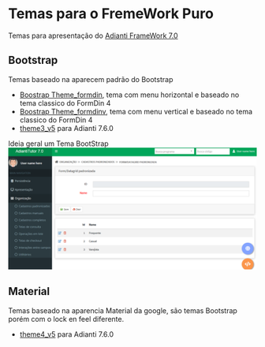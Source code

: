 # Temas para o FremeWork Puro
Temas para apresentação do [Adianti FrameWork 7.0](https://www.adianti.com.br/)

## Bootstrap
Temas baseado na aparecem padrão do Bootstrap
* [Boostrap Theme_formdin](framework_puro/bootstrap_theme_formdin.md), tema com menu horizontal e baseado no tema classico do FormDin 4
* [Boostrap Theme_formdinv](framework_puro/bootstrap_theme_formdinv.md), tema com menu vertical e baseado no tema classico do FormDin 4
* [theme3_v5](framework_puro/bootstrap_theme3_v5.md)  para Adianti 7.6.0

Ideia geral um Tema BootStrap
![theme_bootstrap](img/theme_bootstrap.png)

## Material
Temas baseado na aparencia Material da google, são temas Bootstrap porém com o lock en feel diferente.

* [theme4_v5](framework_puro/bootstrap_theme4_v5.md)  para Adianti 7.6.0